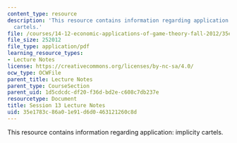 ```yaml
---
content_type: resource
description: 'This resource contains information regarding application: implicity
  cartels.'
file: /courses/14-12-economic-applications-of-game-theory-fall-2012/35e1783c86a01e91d6d0463121260c8d_MIT14_12F12_chapter13.pdf
file_size: 252012
file_type: application/pdf
learning_resource_types:
- Lecture Notes
license: https://creativecommons.org/licenses/by-nc-sa/4.0/
ocw_type: OCWFile
parent_title: Lecture Notes
parent_type: CourseSection
parent_uid: 1d5cdcdc-df20-f36d-bd2e-c608c7db237e
resourcetype: Document
title: Session 13 Lecture Notes
uid: 35e1783c-86a0-1e91-d6d0-463121260c8d
---
```

This resource contains information regarding application: implicity cartels.